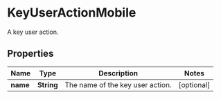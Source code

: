

# KeyUserActionMobile

A key user action.

## Properties

| Name | Type | Description | Notes |
|------------ | ------------- | ------------- | -------------|
|**name** | **String** | The name of the key user action. |  [optional] |



